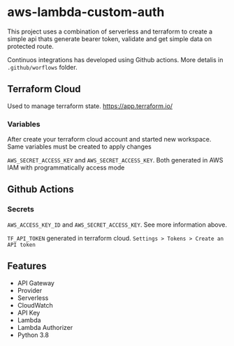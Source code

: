 # aws-lambda-custom-auth

This project uses a combination of serverless and terraform to create a simple api thats generate
bearer token, validate and get simple data on protected route.

Continuos integrations has developed using Github actions. More detalis in `.github/worflows` folder.

## Terraform Cloud

Used to manage terraform state. https://app.terraform.io/

### Variables

After create your terraform cloud account and started new workspace. Same variables must be created to apply changes


`AWS_SECRET_ACCESS_KEY` and `AWS_SECRET_ACCESS_KEY`. Both generated in AWS IAM with programmatically access mode

## Github Actions


### Secrets

`AWS_ACCESS_KEY_ID` and `AWS_SECRET_ACCESS_KEY`. See more information above.


`TF_API_TOKEN` generated in terraform cloud. `Settings > Tokens > Create an API token`


## Features

- API Gateway
- Provider
- Serverless
- CloudWatch
- API Key
- Lambda
- Lambda Authorizer
- Python 3.8
